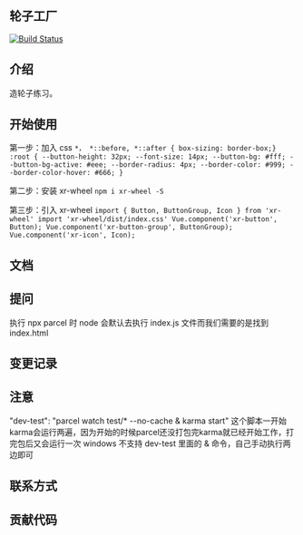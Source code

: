 ## 轮子工厂

[![Build Status](https://www.travis-ci.org/lgq627628/xr-wheel.svg?branch=master)](https://www.travis-ci.org/lgq627628/xr-wheel)

## 介绍

造轮子练习。

## 开始使用

第一步：加入 css
    ```
    *， *::before, *::after { box-sizing: border-box;}
    :root {
        --button-height: 32px;
        --font-size: 14px;
        --button-bg: #fff;
        --button-bg-active: #eee;
        --border-radius: 4px;
        --border-color: #999;
        --border-color-hover: #666;
    }
    ```

第二步：安装 xr-wheel
    `npm i xr-wheel -S`

第三步：引入 xr-wheel
    ```
    import { Button, ButtonGroup, Icon } from 'xr-wheel'
    import 'xr-wheel/dist/index.css'
    Vue.component('xr-button', Button);
    Vue.component('xr-button-group', ButtonGroup);
    Vue.component('xr-icon', Icon);
    ```
    
## 文档

## 提问
执行 npx parcel 时 node 会默认去执行 index.js 文件而我们需要的是找到 index.html
## 变更记录

## 注意
"dev-test": "parcel watch test/* --no-cache & karma start"
这个脚本一开始karma会运行两遍，因为开始的时候parcel还没打包完karma就已经开始工作，打完包后又会运行一次
windows 不支持 dev-test 里面的 & 命令，自己手动执行两边即可
## 联系方式

## 贡献代码
